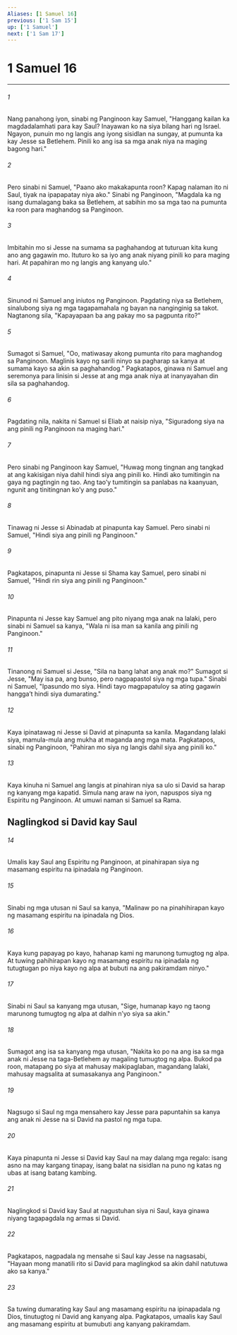 ```yaml
---
Aliases: [1 Samuel 16]
previous: ['1 Sam 15']
up: ['1 Samuel']
next: ['1 Sam 17']
---
```

# 1 Samuel 16

***






















###### 1 










Nang panahong iyon, sinabi ng Panginoon kay Samuel, "Hanggang kailan ka magdadalamhati para kay Saul? Inayawan ko na siya bilang hari ng Israel. Ngayon, punuin mo ng langis ang iyong sisidlan na sungay, at pumunta ka kay Jesse sa Betlehem. Pinili ko ang isa sa mga anak niya na maging bagong hari." 





















###### 2 










Pero sinabi ni Samuel, "Paano ako makakapunta roon? Kapag nalaman ito ni Saul, tiyak na ipapapatay niya ako." Sinabi ng Panginoon, "Magdala ka ng isang dumalagang baka sa Betlehem, at sabihin mo sa mga tao na pumunta ka roon para maghandog sa Panginoon. 





















###### 3 










Imbitahin mo si Jesse na sumama sa paghahandog at tuturuan kita kung ano ang gagawin mo. Ituturo ko sa iyo ang anak niyang pinili ko para maging hari. At papahiran mo ng langis ang kanyang ulo." 





















###### 4 










Sinunod ni Samuel ang iniutos ng Panginoon. Pagdating niya sa Betlehem, sinalubong siya ng mga tagapamahala ng bayan na nanginginig sa takot. Nagtanong sila, "Kapayapaan ba ang pakay mo sa pagpunta rito?" 





















###### 5 










Sumagot si Samuel, "Oo, matiwasay akong pumunta rito para maghandog sa Panginoon. Maglinis kayo ng sarili ninyo sa pagharap sa kanya at sumama kayo sa akin sa paghahandog." Pagkatapos, ginawa ni Samuel ang seremonya para linisin si Jesse at ang mga anak niya at inanyayahan din sila sa paghahandog. 





















###### 6 










Pagdating nila, nakita ni Samuel si Eliab at naisip niya, "Siguradong siya na ang pinili ng Panginoon na maging hari." 





















###### 7 










Pero sinabi ng Panginoon kay Samuel, "Huwag mong tingnan ang tangkad at ang kakisigan niya dahil hindi siya ang pinili ko. Hindi ako tumitingin na gaya ng pagtingin ng tao. Ang taoʼy tumitingin sa panlabas na kaanyuan, ngunit ang tinitingnan koʼy ang puso." 





















###### 8 










Tinawag ni Jesse si Abinadab at pinapunta kay Samuel. Pero sinabi ni Samuel, "Hindi siya ang pinili ng Panginoon." 





















###### 9 










Pagkatapos, pinapunta ni Jesse si Shama kay Samuel, pero sinabi ni Samuel, "Hindi rin siya ang pinili ng Panginoon." 





















###### 10 










Pinapunta ni Jesse kay Samuel ang pito niyang mga anak na lalaki, pero sinabi ni Samuel sa kanya, "Wala ni isa man sa kanila ang pinili ng Panginoon." 





















###### 11 










Tinanong ni Samuel si Jesse, "Sila na bang lahat ang anak mo?" Sumagot si Jesse, "May isa pa, ang bunso, pero nagpapastol siya ng mga tupa." Sinabi ni Samuel, "Ipasundo mo siya. Hindi tayo magpapatuloy sa ating gagawin hanggaʼt hindi siya dumarating." 





















###### 12 










Kaya ipinatawag ni Jesse si David at pinapunta sa kanila. Magandang lalaki siya, mamula-mula ang mukha at maganda ang mga mata. Pagkatapos, sinabi ng Panginoon, "Pahiran mo siya ng langis dahil siya ang pinili ko." 





















###### 13 










Kaya kinuha ni Samuel ang langis at pinahiran niya sa ulo si David sa harap ng kanyang mga kapatid. Simula nang araw na iyon, napuspos siya ng Espiritu ng Panginoon. At umuwi naman si Samuel sa Rama.

## Naglingkod si David kay Saul 





















###### 14 










Umalis kay Saul ang Espiritu ng Panginoon, at pinahirapan siya ng masamang espiritu na ipinadala ng Panginoon. 





















###### 15 










Sinabi ng mga utusan ni Saul sa kanya, "Malinaw po na pinahihirapan kayo ng masamang espiritu na ipinadala ng Dios. 





















###### 16 










Kaya kung papayag po kayo, hahanap kami ng marunong tumugtog ng alpa. At tuwing pahihirapan kayo ng masamang espiritu na ipinadala ng tutugtugan po niya kayo ng alpa at bubuti na ang pakiramdam ninyo." 





















###### 17 










Sinabi ni Saul sa kanyang mga utusan, "Sige, humanap kayo ng taong marunong tumugtog ng alpa at dalhin nʼyo siya sa akin." 





















###### 18 










Sumagot ang isa sa kanyang mga utusan, "Nakita ko po na ang isa sa mga anak ni Jesse na taga-Betlehem ay magaling tumugtog ng alpa. Bukod pa roon, matapang po siya at mahusay makipaglaban, magandang lalaki, mahusay magsalita at sumasakanya ang Panginoon." 





















###### 19 










Nagsugo si Saul ng mga mensahero kay Jesse para papuntahin sa kanya ang anak ni Jesse na si David na pastol ng mga tupa. 





















###### 20 










Kaya pinapunta ni Jesse si David kay Saul na may dalang mga regalo: isang asno na may kargang tinapay, isang balat na sisidlan na puno ng katas ng ubas at isang batang kambing. 





















###### 21 










Naglingkod si David kay Saul at nagustuhan siya ni Saul, kaya ginawa niyang tagapagdala ng armas si David. 





















###### 22 










Pagkatapos, nagpadala ng mensahe si Saul kay Jesse na nagsasabi, "Hayaan mong manatili rito si David para maglingkod sa akin dahil natutuwa ako sa kanya." 





















###### 23 










Sa tuwing dumarating kay Saul ang masamang espiritu na ipinapadala ng Dios, tinutugtog ni David ang kanyang alpa. Pagkatapos, umaalis kay Saul ang masamang espiritu at bumubuti ang kanyang pakiramdam.
